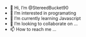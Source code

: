 - 👋 Hi, I’m @StereedBucket90
- 👀 I’m interested in programating
- 🌱 I’m currently learning Javascript
- 💞️ I’m looking to collaborate on ...
- 📫 How to reach me ...

<!---
StereedBucket90/StereedBucket90 is a ✨ special ✨ repository because its `README.md` (this file) appears on your GitHub profile.
You can click the Preview link to take a look at your changes.
--->
